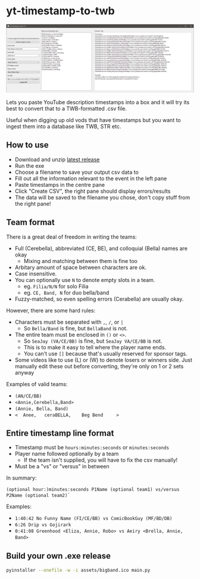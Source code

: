 # yt-timestamp-to-twb

![demo](diagrams/demo.png)

Lets you paste YouTube description timestamps into a box and it will try its
best to convert that to a TWB-formatted .csv file.

Useful when digging up old vods that have timestamps but you want to ingest them
into a database like TWB, STR etc.

## How to use

* Download and unzip [latest release](https://github.com/hugh-braico/yt-timestamp-to-twb/releases)
* Run the exe
* Choose a filename to save your output csv data to
* Fill out all the information relevant to the event in the left pane
* Paste timestamps in the centre pane
* Click "Create CSV", the right pane should display errors/results
* The data will be saved to the filename you chose, don't copy stuff from the 
  right pane!

## Team format

There is a great deal of freedom in writing the teams:

* Full (Cerebella), abbreviated (CE, BE), and colloquial (Bella) names are okay
    * Mixing and matching between them is fine too
* Arbitary amount of space between characters are ok.
* Case insensitive.
* You can optionally use `N` to denote empty slots in a team.
    * eg. `Filia/N/N` for solo Filia
    * eg. `CE, Band, N` for duo bella/band
* Fuzzy-matched, so even spelling errors (Cerabella) are usually okay.

However, there are some hard rules:

* Characters must be separated with `,`, `/`, or `|`
    * So `Bella/Band` is fine, but `BellaBand` is not.
* The entire team must be enclosed in `()` or `<>`.
    * So `SeaJay (VA/CE/BB)` is fine, but `SeaJay VA/CE/BB` is not.
    * This is to make it easy to tell where the player name ends.
    * You can't use `[]` because that's usually reserved for sponsor tags.
* Some videos like to use (L) or (W) to denote losers or winners side. Just 
  manually edit these out before converting, they're only on 1 or 2 sets anyway

Examples of valid teams:

* `(AN/CE/BB)`
* `<Annie,Cerebella,Band>`
* `(Annie, Bella, Band)`
* `<  Anee,   ceraBELLA,    Beg Bend     >`

## Entire timestamp line format

* Timestamp must be `hours:minutes:seconds` or `minutes:seconds`
* Player name followed optionally by a team
    * If the team isn't supplied, you will have to fix the csv manually!
* Must be a "vs" or "versus" in between

In summary:

```
(optional hour:)minutes:seconds P1Name (optional team1) vs/versus P2Name (optional team2)`
```

Examples:

* `1:40:42 No Funny Name (FI/CE/BB) vs ComicBookGuy (MF/BD/DB)`
* `6:26 Drip vs Gojirark`
* `0:41:08 Greenhood <Eliza, Annie, Robo> vs Aeiry <Brella, Annie, Band>`

## Build your own .exe release

```bash
pyinstaller --onefile -w -i assets/bigband.ico main.py
```